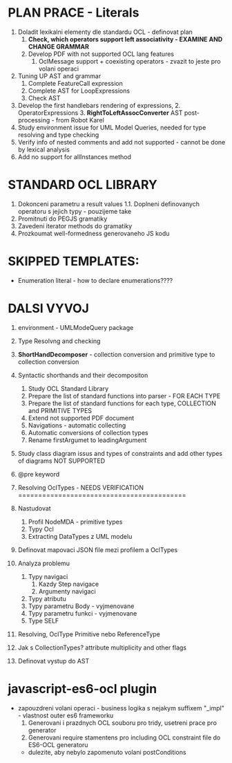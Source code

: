 PLAN PRACE - Literals
=====================
1. Doladit lexikalni elementy dle standardu OCL - definovat plan
    1. **Check, which operators support left associativity - EXAMINE AND CHANGE GRAMMAR**
    2. Develop PDF with not supported OCL lang features
        1. OclMessage support + coexisting operators - zvazit to jeste pro volani operaci
2. Tuning UP AST and grammar
    1. Complete FeatureCall expression
    2. Complete AST for LoopExpressions
    3. Check AST
3. Develop the first handlebars rendering of expressions, 
    2. OperatorExpressions
    3. **RightToLeftAssocConverter** AST post-processing - from Robot Karel
4. Study environment issue for UML Model Queries, needed for type resolving and type checking
5. Verify info of nested comments and add not supported - cannot be done by lexical analysis
6. Add no support for allInstances method

STANDARD OCL LIBRARY
====================
1. Dokonceni parametru a result values
1.1. Doplneni definovanych operatoru s jejich typy - pouzijeme take
2. Promitnuti do PEGJS gramatiky
3. Zavedeni iterator methods do gramatiky
4. Prozkoumat well-formedness generovaneho JS kodu


SKIPPED TEMPLATES:
==================
- Enumeration literal - how to declare enumerations????
 
DALSI VYVOJ
===========
1. environment - UMLModeQuery package
2. Type Resolvng and checking
3. **ShortHandDecomposer** - collection conversion and primitive type to collection conversion
4. Syntactic shorthands and their decompositon
    1. Study OCL Standard Library
    2. Prepare the list of standard functions into parser - FOR EACH TYPE
    3. Prepare the list of standard functions for each type, COLLECTION and PRIMITIVE TYPES
    4. Extend not supported PDF document
    1. Navigations - automatic collecting
    2. Automatic conversions of collection types
    3. Rename firstArgumet to leadingArgument
5. Study class diagram issus and types of constraints and add other types of diagrams NOT SUPPORTED
6. @pre keyword


1. Resolving OclTypes - NEEDS VERIFICATION
==========================================
1. Nastudovat
    1. Profil NodeMDA - primitive types
    2. Typy Ocl
    3. Extracting DataTypes z UML modelu
2. Definovat mapovaci JSON file mezi profilem a OclTypes
3. Analyza problemu
    1. Typy navigaci
        1. Kazdy Step navigace
        2. Argumenty navigaci
    2. Typy atributu
    3. Typy parametru Body - vyjmenovane
    4. Typy parametru funkci - vyjmenovane
    5. Type SELF
4. Resolving, OclType Primitive nebo ReferenceType
5. Jak s CollectionTypes? attribute multiplicity and other flags
6. Definovat vystup do AST


javascript-es6-ocl plugin
=========================
- zapouzdreni volani operaci - business logika s nejakym suffixem "_impl" - vlastnost outer es6 frameworku
    1. Generovani i prazdnych OCL souboru pro tridy, usetreni prace pro generator
    2. Generovani require stamentens pro including OCL constraint file do ES6-OCL generatoru
    - dulezite, aby nebylo zapomenuto volani postConditions


